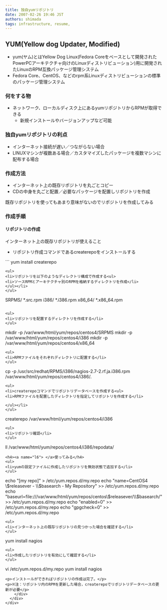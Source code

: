 ```yaml
---
title: 独自yumリポジトリ
date: 2007-02-26 19:46 JST
authors: shimada
tags: infrastructure, resume, 
---
```

<div class="day">
  <h2><span class="date"><a name="l0"> </a></span><span class="title">YUM(Yellow dog Updater, Modified)</span></h2>
  <div class="body">
    <div class="section">
      <ul>
<li>yum(ヤム)とはYellow Dog Linux(Fedora Coreをベースとして開発されたPowerPCアーキテクチャ向けのLinuxディストリビューション)用に開発されたLinuxのRPM互換パッケージ管理システム</li>
<li>Fedora Core、CentOS、などのrpm系Linuxディストリビューションの標準のパッケージ管理システム</li>
</ul>
<!--more-->
<h3><a name="l1"><span class="sanchor"> </span></a>何をする物</h3>
<ul>
<li>ネットワーク、ローカルディスク上にあるyumリポジトリからRPMが取得できる<ul>
<li>新規インストールやバージョンアップなど可能</li>
</ul></li>
</ul>
<h3><a name="l2"><span class="sanchor"> </span></a>独自yumリポジトリの利点</h3>
<ul>
<li>インターネット接続が遅い／つながらない場合</li>
<li>LINUXマシンが複数ある場合／カスタマイズしたパッケージを複数マシンに配布する場合</li>

</ul>
<h3><a name="l3"><span class="sanchor"> </span></a>作成方法</h3>
<ul>
<li>インターネット上の既存リポジトリを丸ごとコピー</li>
<li>CDの中身を丸ごと配置／必要なパッケージを配置しリポジトリを作成</li>
</ul>
<p>既存リポジトリを使ってもあまり意味がないのでリポジトリを作成してみる</p>
<h3><a name="l4"><span class="sanchor"> </span></a>作成手順</h3>
<h4><a name="l5"> </a>リポジトリの作成</h4>

<p>インターネット上の既存リポジトリが使えること</p>
<ul>
<li>リポジトリ作成コマンドであるcreaterepoをインストールする</li>
</ul>
```
yum install createrepo

```
<ul>
<li>リポジトリを以下のようなディレクトリ構成で作成する<ul>
<li>ソースRPMとアーキテクチャ別のRPMを格納するディレクトリを作成</li>
</ul></li>
</ul>
```
SRPMS/
      *.src.rpm
i386/
      *.i386.rpm
x86_64/
      *.x86_64.rpm

```

<ul>
<li>リポジトリを配置するディレクトリを作成する</li>
</ul>
```
mkdir -p /var/www/html/yum/repos/centos4/SRPMS
mkdir -p /var/www/html/yum/repos/centos4/i386
mkdir -p /var/www/html/yum/repos/centos4/x86_64

```
<ul>
<li>RPMファイルをそれぞれディレクトリに配置する</li>
</ul>
```
cp -p /usr/src/redhat/RPMS/i386/nagios-2.7-2.rf.ja.i386.rpm /var/www/html/yum/repos/centos4/i386/.

```
<ul>
<li>createrepoコマンドでリポジトリデータベースを作成する<ul>
<li>RPMファイルを配置したディレクトリを指定してリポジトリを作成する</li>

</ul></li>
</ul>
```
createrepo /var/www/html/yum/repos/centos4/i386

```
<ul>
<li>リポジトリ確認</li>
</ul>
```
ll /var/www/html/yum/repos/centos4/i386/repodata/

```
<h4><a name="l6"> </a>使ってみる</h4>
<ul>
<li>yumの設定ファイルに作成したリポジトリを無効状態で追加する</li>
</ul>

```
echo "[my repo]" &gt; /etc/yum.repos.d/my.repo
echo "name=CentOS4 \\$releasever - \\$basearch - My Repository" &gt;&gt; /etc/yum.repos.d/my.repo
echo "baseurl=file:///var/www/html/yum/repos/centos\\$releasever/\\$basearch/" &gt;&gt; /etc/yum.repos.d/my.repo
echo "enabled=0" &gt;&gt; /etc/yum.repos.d/my.repo
echo "gpgcheck=0" &gt;&gt; /etc/yum.repos.d/my.repo

```
<ul>
<li>インターネット上の既存リポジトリの見つかった場合を確認する</li>
</ul>
```
yum install nagios


```
<ul>
<li>作成したリポジトリを有効にして確認する</li>
</ul>
```
vi /etc/yum.repos.d/my.repo
yum install nagios

```
<p>インストールができればリポジトリの作成は完了。</p>
<p>※注：リポジトリ内のRPMを更新した場合，createrepoでリポジトリデータベースの更新が必要</p>
    </div>
  </div>
</div>
